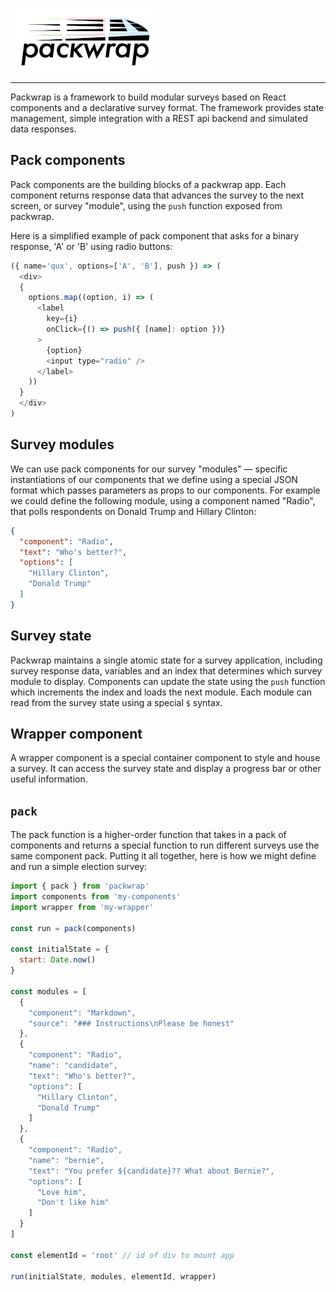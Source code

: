 ![packwrap](packwrap.png)
___
Packwrap is a framework to build modular surveys based on React components and a declarative survey format. The framework provides state management, simple integration with a REST api backend and simulated data responses.

## Pack components
Pack components are the building blocks of a packwrap app. Each component returns response data that advances the survey to the next screen, or survey "module", using the `push` function exposed from packwrap.

Here is a simplified example of pack component that asks for a binary response, 'A' or 'B' using radio buttons:
```javascript
({ name='qux', options=['A', 'B'], push }) => (
  <div>
  {
    options.map((option, i) => (
      <label
        key={i}
        onClick={() => push({ [name]: option })}
      >
        {option}
        <input type="radio" />
      </label>
    ))
  }
  </div>
)
```

## Survey modules
We can use pack components for our survey "modules" — specific instantiations of our components that we define using a special JSON format which passes parameters as props to our components. For example we could define the following module, using a component named "Radio", that polls respondents on Donald Trump and Hillary Clinton:
```JSON
{
  "component": "Radio",
  "text": "Who's better?",
  "options": [
    "Hillary Clinton",
    "Donald Trump"
  ]
}
```  

## Survey state
Packwrap maintains a single atomic state for a survey application, including survey response data, variables and an index that determines which survey module to display. Components can update the state using the `push` function which increments the index and loads the next module. Each module can read from the survey state using a special `$` syntax.

## Wrapper component
A wrapper component is a special container component to style and house a survey. It can access the survey state and display a progress bar or other useful information.

## `pack`
The pack function is a higher-order function that takes in a pack of components and returns a special function to run different surveys use the same component pack. Putting it all together, here is how we might define and run a simple election survey:
```javascript
import { pack } from 'packwrap'
import components from 'my-components'
import wrapper from 'my-wrapper'

const run = pack(components)

const initialState = {
  start: Date.now()
}

const modules = [
  {
    "component": "Markdown",
    "source": "### Instructions\nPlease be honest"
  },
  {
    "component": "Radio",
    "name": "candidate",
    "text": "Who's better?",
    "options": [
      "Hillary Clinton",
      "Donald Trump"
    ]
  },
  {
    "component": "Radio",
    "name": "bernie",
    "text": "You prefer ${candidate}?? What about Bernie?",
    "options": [
      "Love him",
      "Don't like him"
    ]
  }
]

const elementId = 'root' // id of div to mount app

run(initialState, modules, elementId, wrapper)
```
